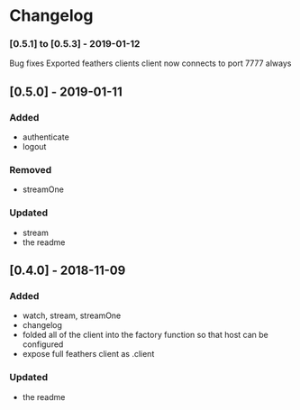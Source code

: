 # Changelog

### [0.5.1] to [0.5.3] - 2019-01-12
Bug fixes
Exported feathers clients
client now connects to port 7777 always

## [0.5.0] - 2019-01-11
### Added
- authenticate
- logout
### Removed
- streamOne
### Updated
- stream
- the readme

## [0.4.0] - 2018-11-09
### Added
- watch, stream, streamOne
- changelog
- folded all of the client into the factory function so that host can be configured
- expose full feathers client as .client
### Updated
- the readme
